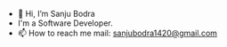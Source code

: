 - 👋 Hi, I’m Sanju Bodra
- I'm a Software Developer.
- 📫 How to reach me mail: sanjubodra1420@gmail.com

<!---
aalu-love/aalu-love is a ✨ special ✨ repository because its `README.md` (this file) appears on your GitHub profile.
You can click the Preview link to take a look at your changes.
--->
